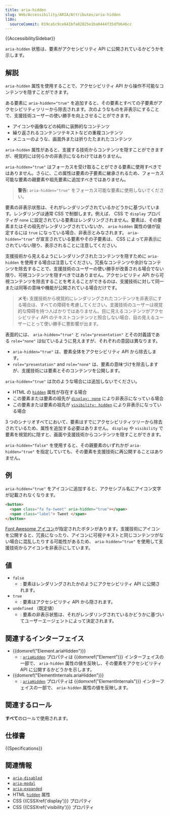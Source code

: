 ```yaml
---
title: aria-hidden
slug: Web/Accessibility/ARIA/Attributes/aria-hidden
l10n:
  sourceCommit: 019ca5c9ce641bfa02825e1ba0444f35dfb646cc
---
```


{{AccessibilitySidebar}}

`aria-hidden` 状態は、要素がアクセシビリティ API に公開されているかどうかを示します。

## 解説

`aria-hidden` 属性を使用することで、アクセシビリティ API から操作不可能なコンテンツを隠すことができます。

ある要素に `aria-hidden="true"` を追加すると、その要素とすべての子要素がアクセシビリティツリーから除去されます。次のようなものを非表示にすることで、支援技術ユーザーの使い勝手を向上させることができます。

- アイコンや画像などの純粋に装飾的なコンテンツ
- 繰り返されるコンテンツテキストなどの重複コンテンツ
- メニューのような、画面外または折りたたまれたコンテンツ

`aria-hidden` 属性があると、支援する技術からコンテンツを隠すことができますが、視覚的には何らかの非表示になるわけではありません。

`aria-hidden="true"` はフォーカスを受け取ることができる要素に使用すべきではありません。さらに、この属性は要素の子要素に継承されるため、フォーカス可能な要素の親要素や祖先要素に追加すべきではありません。

> **警告:** `aria-hidden="true"` をフォーカス可能な要素に使用しないでください。

要素の非表示状態は、それがレンダリングされているかどうかに基づいています。レンダリングは通常 CSS で制御します。例えば、 CSS で `display` プロパティが `none` に設定されている要素はレンダリングされません。要素は、その要素またはその祖先がレンダリングされていないか、 `aria-hidden` 属性の値が設定するには `true` になっている場合、非表示とみなされます。 `aria-hidden="true"` が宣言されている要素やその子要素は、 CSS によって非表示にされていない限り、表示されることに注意してください。

支援技術から見えるようにレンダリングされたコンテンツを隠すために `aria-hidden` を使用する場合は注意してください。冗長なコンテンツや余計なコンテンツを除去することで、支援技術のユーザーの使い勝手が改善される場合でない限り、可視コンテンツを隠すべきではありません。アクセシビリティ API から可視コンテンツを除去することを考えることができるのは、支援技術に対して同一または同等の意味や機能が公開されている場合だけです。

> **メモ:** 支援技術から視覚的にレンダリングされたコンテンツを非表示にする場合は、すべての障碍を考慮してください。支援技術のユーザーは視覚的な障碍を持つ人ばかりではありません。目に見えるコンテンツがアクセシビリティ API のテキストコンテンツと照合しない場合、目の見えるユーザーにとって使い勝手に悪影響が出ます。

表面的には、 `aria-hidden="true"` と `role="presentation"` とその対義語である `role="none"` は似ているように見えますが、それぞれの意図は異なります。

- `aria-hidden="true"` は、要素全体をアクセシビリティ API から除去します。
- `role="presentation"` and `role="none"` は、要素の意味づけを除去しますが、支援技術には要素とそのコンテンツを公開します。

`aria-hidden="true"` は次のような場合には追加しないでください。

- HTML の [`hidden`](/ja/docs/Web/HTML/Global_attributes/hidden) 属性が存在する場合
- この要素または要素の祖先が [`display: none`](/ja/docs/Web/CSS/display) により非表示になっている場合
- この要素または要素の祖先が [`visibility: hidden`](/ja/docs/Web/CSS/visibility) により非表示になっている場合

3 つのシナリオすべてにおいて、要素はすでにアクセシビリティツリーから除去されているため、属性を追加する必要はありません。 `display` や `visibility` で要素を視覚的に隠すと、画面や支援技術からコンテンツを隠すことができます。

`aria-hidden="false"` を使用すると、その親要素のいずれかが `aria-hidden="true"` を指定していても、その要素を支援技術に再公開することはありません。

## 例

`aria-hidden="true"` をアイコンに追加すると、アクセシブル名にアイコン文字が記載されなくなります。

```html
<button>
  <span class="fa fa-tweet" aria-hidden="true"></span>
  <span class="label"> Tweet </span>
</button>
```

[Font Awesome アイコン](https://fontawesome.com/)が指定されたボタンがあります。支援技術にアイコンを公開すると、冗長になったり、アイコンに可視テキストと同じコンテンツがない場合に混乱したりする可能性があるため、 `aria-hidden="true"` を使用して支援技術からアイコンを非表示にしています。

## 値

- `false`
  - : 要素はレンダリングされたかのようにアクセシビリティ API に公開されます。
- `true`
  - : 要素はアクセシビリティ API から隠されます。
- `undefined` （既定値）
  - : 要素の非表示状態は、それがレンダリングされているかどうかに基づいてユーザーエージェントによって決定されます。

## 関連するインターフェイス

- {{domxref("Element.ariaHidden")}}
  - : [`ariaHidden`](/ja/docs/Web/API/Element/ariaHidden) プロパティは {{domxref("Element")}} インターフェイスの一部で、 `aria-hidden` 属性の値を反映し、その要素をアクセシビリティ API に公開するかどうかを示します。
- {{domxref("ElementInternals.ariaHidden")}}
  - : [`ariaHidden`](/ja/docs/Web/API/ElementInternals/ariaHidden) プロパティは {{domxref("ElementInternals")}} インターフェイスの一部で、 `aria-hidden` 属性の値を反映します。

## 関連するロール

**すべて**のロールで使用されます。

## 仕様書

{{Specifications}}

## 関連情報

- [`aria-disabled`](/ja/docs/Web/Accessibility/ARIA/Attributes/aria-disabled)
- [`aria-modal`](/ja/docs/Web/Accessibility/ARIA/Attributes/aria-modal)
- [`aria-expanded`](/ja/docs/Web/Accessibility/ARIA/Attributes/aria-expanded)
- HTML [`hidden`](/ja/docs/Web/HTML/Global_attributes/hidden) 属性
- CSS {{CSSXref('display')}} プロパティ
- CSS {{CSSXref('visibility')}} プロパティ
